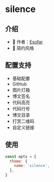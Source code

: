 # silence

<Screenshot 
    desktop="待上传..."
    pad="待上传..."
    phone="待上传..."
/>

## 介绍

- 👔 作者：[Esofar](https://www.cnblogs.com/esofar/)
- 🎨 简约风格

## 配置支持

- 基础配置
- GitHub
- 图片灯箱
- 博文签名
- 代码高亮
- 代码行号
- 博文目录
- 打赏二维码
- 自定义链接

## 使用

```js
const opts = {
  theme: {
    name: 'silence',
  },
}
```
